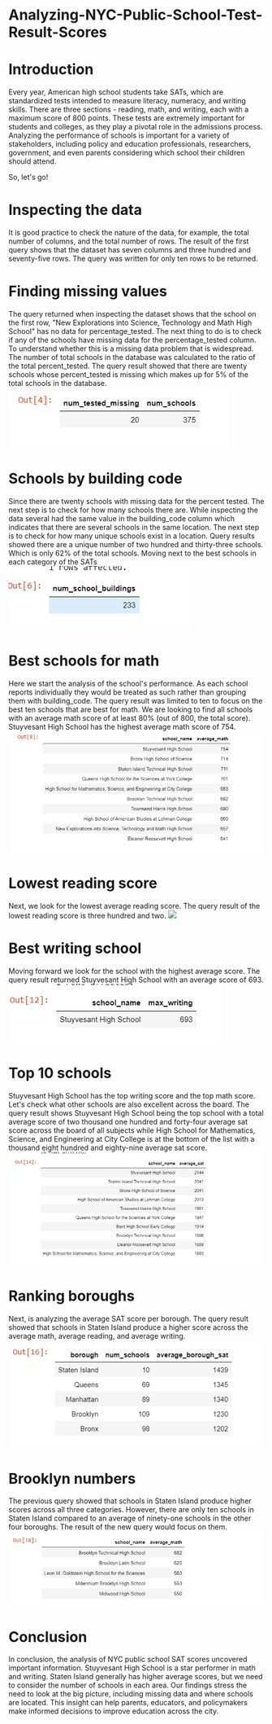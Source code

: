 # Analyzing-NYC-Public-School-Test-Result-Scores

# Introduction
Every year, American high school students take SATs, which are standardized tests intended to measure literacy, numeracy, and writing skills. 
There are three sections - reading, math, and writing, each with a maximum score of 800 points. These tests are extremely important for students and colleges, 
as they play a pivotal role in the admissions process.
Analyzing the performance of schools is important for a variety of stakeholders, including policy and education professionals, researchers, 
government, and even parents considering which school their children should attend.

So, let's go!

# Inspecting the data
It is good practice to check the nature of the data, for example, the total number of columns, and the total number of rows. The result of the first query shows that the dataset has seven columns and three hundred and seventy-five rows. The query was written for only ten rows to be returned.

# Finding missing values
The query returned when inspecting the dataset shows that the school on the first row, "New Explorations into Science, Technology and Math High School" has no data for percentage_tested. The next thing to do is to check if any of the schools have missing data for the percentage_tested column. To understand whether this is a missing data problem that is widespread. The number of total schools in the database was calculated to the ratio of the total percent_tested. The query result showed that there are twenty schools whose percent_tested is missing which makes up for 5% of the total schools in the database.
![](Finding_missing_values.png)

# Schools by building code
Since there are twenty schools with missing data for the percent tested. The next step is to check for how many schools there are. While inspecting the data several had the same value in the building_code column which indicates that there are several schools in the same location. The next step is to check for how many unique schools exist in a location. Query results showed there are a unique number of two hundred and thirty-three schools. Which is only 62% of the total schools.
Moving next to the best schools in each category of the SATs
![](Schools_by_building_code.jpg)

# Best schools for math
Here we start the analysis of the school's performance. As each school reports individually they would be treated as such rather than grouping them with building_code. The query result was limited to ten to focus on the best ten schools that are best for math. We are looking to find all schools with an average math score of at least 80% (out of 800, the total score). Stuyvesant High School has the highest average math score of 754. 
![](Best_Schools_for_math.jpg)

# Lowest reading score
Next, we look for the lowest average reading score. The query result of the lowest reading score is three hundred and two.
![](Lowest_reading_score.jgp)

# Best writing school
Moving forward we look for the school with the highest average score. The query result returned Stuyvesant High School with an average score of 693.
![](Best_Writing_school.png)

# Top 10 schools
Stuyvesant High School has the top writing score and the top math score. Let's check what other schools are also excellent across the board. The query result shows Stuyvesant High School being the top school with a total average score of two thousand one hundred and forty-four average sat score across the board of all subjects while High School for Mathematics, Science, and Engineering at City College is at the bottom of the list with a thousand eight hundred and eighty-nine average sat score.
![](Top_10_schools.jpg)

# Ranking boroughs
Next, is analyzing the average SAT score per borough. The query result showed that schools in Staten Island produce a higher score across the average math, average reading, and average writing.
![](Ranking_boroughs.jpg)

# Brooklyn numbers
The previous query showed that schools in Staten Island produce higher scores across all three categories. However, there are only ten schools in Staten Island compared to an average of ninety-one schools in the other four boroughs. The result of the new query would focus on them.
![](Brooklyn_numbers.jpg)

# Conclusion
In conclusion, the analysis of NYC public school SAT scores uncovered important information. Stuyvesant High School is a star performer in math and writing. Staten Island generally has higher average scores, but we need to consider the number of schools in each area. Our findings stress the need to look at the big picture, including missing data and where schools are located. This insight can help parents, educators, and policymakers make informed decisions to improve education across the city.
